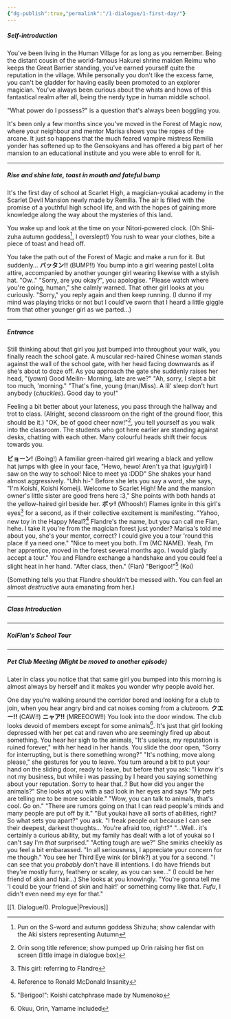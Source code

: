 ```yaml
---
{"dg-publish":true,"permalink":"/1-dialogue/1-first-day/"}
---
```


##### Self-introduction
You've been living in the Human Village for as long as you remember. Being the distant cousin of the world-famous Hakurei shrine maiden Reimu who keeps the Great Barrier standing, you've earned yourself quite the reputation in the village. While personally you don't like the excess fame, you can't be gladder for having easily been promoted to an explorer magician. You've always been curious about the whats and hows of this fantastical realm after all, being the nerdy type in human middle school.

"What power do I possess?" is a question that's always been boggling you.

It's been only a few months since you've moved in the Forest of Magic now, where your neighbour and mentor Marisa shows you the ropes of the arcane. It just so happens that the much feared vampire mistress Remilia yonder has softened up to the Gensokyans and has offered a big part of her mansion to an educational institute and you were able to enroll for it.

***
##### Rise and shine late, toast in mouth and fateful bump
It's the first day of school at Scarlet High, a magician-youkai academy in the Scarlet Devil Mansion newly made by Remilia. The air is filled with the promise of a youthful high school life, and with the hopes of gaining more knowledge along the way about the mysteries of this land.

You wake up and look at the time on your Nitori-powered clock.
(Oh Shii-zuha autumn goddess[^1], I overslept!)
You rush to wear your clothes, bite a piece of toast and head off.

You take the path out of the Forest of Magic and make a run for it.
But suddenly...
**バッタン!!** (BUMP!!)
You bump into a girl wearing pastel Lolita attire, accompanied by another younger girl wearing likewise with a stylish hat.
"Ow.."
"Sorry, are you okay?", you apologise.
"Please watch where you're going, human," she calmly warned.
That other girl looks at you curiously.
"Sorry," you reply again and then keep running.
(I dunno if my mind was playing tricks or not but I could've sworn that I heard a little giggle from that other younger girl as we parted...)

***
##### Entrance
Still thinking about that girl you just bumped into throughout your walk, you finally reach the school gate.
A muscular red-haired Chinese woman stands against the wall of the school gate, with her head facing downwards as if she's about to doze off. As you approach the gate she suddenly raises her head,
"(*yawn*) Good Meilin- Morning, late are we?"
"Ah, sorry, I slept a bit too much, 'morning."
"That's fine, young (man/Miss). A lil' sleep don't hurt anybody (*chuckles*). Good day to you!"

Feeling a bit better about your lateness, you pass through the hallway and trot to class.
(Alright, second classroom on the right of the ground floor, this should be it.)
"OK, be of good cheer now!"[^2], you tell yourself as you walk into the classroom.
The students who got here earlier are standing against desks, chatting with each other.
Many colourful heads shift their focus towards you.

**ビョーン!** (Boing!)
A familiar green-haired girl wearing a black and yellow hat jumps with glee in your face,
"Hewo, hewo! Aren't ya that (guy/girl) I saw on the way to school! Nice to meet ya :DDD"
She shakes your hand almost aggressively.
"Uhh hi-"
Before she lets you say a word, she says,
"I'm Koishi, Koishi Komeiji. Welcome to Scarlet High! Me and the mansion owner's little sister are good frens here :3,"
She points with both hands at the yellow-haired girl beside her.
**ボッ!** (Whoosh!)
Flames ignite in this girl's eyes[^3] for a second, as if their collective excitement is manifesting.
"Yahoo, new toy in the Happy Meal?[^4] Flandre's the name, but you can call me Flan, hehe. I take it you're from the magician forest just yonder? Marisa's told me about you, she's your mentor, correct? I could give you a tour 'round this place if ya need one."
"Nice to meet you both. I'm (MC NAME). Yeah, I'm her apprentice, moved in the forest several months ago. I would gladly accept a tour."
You and Flandre exchange a handshake and you could feel a slight heat in her hand.
"After class, then." (Flan)
"Berigoo!"[^5] (Koi)

(Something tells you that Flandre shouldn't be messed with. You can feel an almost *destructive* aura emanating from her.)
***
##### Class Introduction

***
##### KoiFlan's School Tour

***
##### Pet Club Meeting *(Might be moved to another episode)*
Later in class you notice that that same girl you bumped into this morning is almost always by herself and it makes you wonder why people avoid her.

One day you're walking around the corridor bored and looking for a club to join, when you hear angry bird and cat noises coming from a clubroom.
**クエー!!** (CAW!!)
**ニャア!!** (MREEOOW!!)
You look into the door window.
The club looks devoid of members except for some animals[^6]. It's just that girl looking depressed with her pet cat and raven who are seemingly fired up about something.
You hear her sigh to the animals, "It's useless, my reputation is ruined forever," with her head in her hands.
You slide the door open, "Sorry for interrupting, but is there something wrong?"
"It's nothing, move along please," she gestures for you to leave.
You turn around a bit to put your hand on the sliding door, ready to leave, but before that you ask: "I know it's not my business, but while i was passing by I heard you saying something about your reputation. Sorry to hear that..? But how did you anger the animals?"
She looks at you with a sad look in her eyes and says "My pets are telling me to be more sociable."
"Wow, you can talk to animals, that's cool. Go on."
"There are rumors going on that I can read people's minds and many people are put off by it."
"But youkai have all sorts of abilities, right? So what sets you apart?" you ask.
"I freak people out because I can see their deepest, darkest thoughts... You're afraid too, right?"
"...Well.. it's certainly a curious ability, but my family has dealt with a lot of youkai so I can't say I'm *that* surprised."
"Acting tough are we?"
She smirks cheekily as you feel a bit embarassed.
"In all seriousness, I appreciate your concern for me though."
You see her Third Eye wink (or blink?) at you for a second.
"I can see that you _probably_ don't have ill intentions. I do have friends but they're mostly furry, feathery or scaley, as you can see..."
(I could be her friend of skin and hair...)
She looks at you knowingly.
"You're gonna tell me 'I could be your friend of skin and hair!' or something corny like that. *Fufu*, I didn't even need my eye for that."

[[1. Dialogue/0. Prologue\|Previous]]

[^1]: Pun on the S-word and autumn goddess Shizuha; show calendar with the Aki sisters representing Autumn

[^2]: Orin song title reference; show pumped up Orin raising her fist on screen (little image in dialogue box)

[^3]: This girl: referring to Flandre

[^4]: Reference to Ronald McDonald Insanity

[^5]: "Berigoo!": Koishi catchphrase made by Numenoko

[^6]: Okuu, Orin, Yamame included